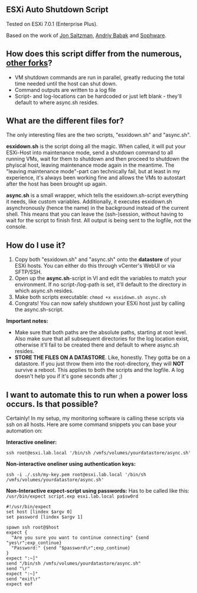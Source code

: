ESXi Auto Shutdown Script
-------------------------
Tested on ESXi 7.0.1 (Enterprise Plus).

Based on the work of [Jon Saltzman](https://github.com/sixdimensionalarray/esxidown), [Andriy Babak](https://github.com/ababak/esxidown) and [Sophware](https://github.com/sophware/esxidown).


**How does this script differ from the numerous, [other forks](https://github.com/sixdimensionalarray/esxidown/network/members)?**
-------------------------
* VM shutdown commands are run in parallel, greatly reducing the total time needed until the host can shut down.
* Command outputs are written to a log file
* Script- and log-locations can be hardcoded or just left blank - they'll default to where async.sh resides.

**What are the different files for?**
-------------------------
The only interesting files are the two scripts, "esxidown.sh" and "async.sh".

**esxidown.sh** is the script doing all the magic. When called, it will put your ESXi-Host into maintenance mode, send a shutdown command to all running VMs, wait for them to shutdown and then proceed to shutdown the phyiscal host, leaving maintenance mode again in the meantime.
The "leaving maintenance mode"-part can technically fail, but at least in my experience, it's always been working fine and allows the VMs to autostart after the host has been brought up again.

**async.sh** is a small wrapper, which tells the esxidown.sh-script everything it needs, like custom variables. Additionally, it executes esxidown.sh asynchronously (hence the name) in the background instead of the current shell. This means that you can leave the (ssh-)session, without having to wait for the script to finish first. All output is being sent to the logfile, not the console.

**How do I use it?**
-------------------------
1. Copy both "esxidown.sh" and "async.sh" onto the **datastore** of your ESXi hosts. You can either do this through vCenter's WebUI or via SFTP/SSH.
2. Open up the **async.sh**-script in VI and edit the variables to match your environment. If no script-/log-path is set, it'll default to the directory in which async.sh resides.
3. Make both scripts executable: `chmod +x esxidown.sh async.sh`
4. Congrats! You can now safely shutdown your ESXi host just by calling the async.sh-script.

**Important notes:**
* Make sure that both paths are the absolute paths, starting at root level. Also make sure that all subsequent directories for the log location exist, otherwise it'll fail to be created there and default to where async.sh resides.
* **STORE THE FILES ON A DATASTORE**. Like, honestly. They gotta be on a datastore. If you just throw them into the root-directory, they will **NOT** survive a reboot. This applies to both the scripts and the logfile. A log doesn't help you if it's gone seconds after ;)


**I want to automate this to run when a power loss occurs. Is that possible?**
-------------------------
Certainly! In my setup, my monitoring software is calling these scripts via ssh on all hosts. Here are some command snippets you can base your automation on:

**Interactive oneliner:**
```
ssh root@esxi.lab.local '/bin/sh /vmfs/volumes/yourdatastore/async.sh'
```

**Non-interactive oneliner using authentication keys:**
```
ssh -i ./.ssh/my-key.pem root@esxi.lab.local '/bin/sh /vmfs/volumes/yourdatastore/async.sh'
```

**Non-Interactive expect-script using passwords:**
Has to be called like this: `/usr/bin/expect script.exp esxi.lab.local pa$sw0rd`
```
#!/usr/bin/expect
set host [lindex $argv 0]
set password [lindex $argv 1]

spawn ssh root@$host
expect {
  "Are you sure you want to continue connecting" {send "yes\r";exp_continue}
  "Password:" {send "$password\r";exp_continue}
}
expect ":~]"
send "/bin/sh /vmfs/volumes/yourdatastore/async.sh"
send "\r"
expect ":~]"
send "exit\r"
expect eof
```

